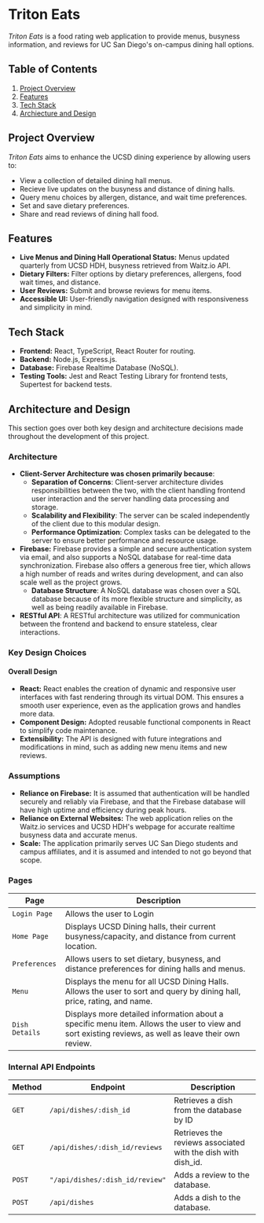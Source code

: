 # **Triton Eats**
*Triton Eats* is a food rating web application to provide menus, busyness information, and reviews for UC San Diego's on-campus dining hall options. 



## **Table of Contents**
1. [Project Overview](#project-overview)
2. [Features](#features)
3. [Tech Stack](#tech-stack)
4. [Archiecture and Design](#key-design-decisions)



## **Project Overview**
*Triton Eats* aims to enhance the UCSD dining experience by allowing users to:
- View a collection of detailed dining hall menus.
- Recieve live updates on the busyness and distance of dining halls. 
- Query menu choices by allergen, distance, and wait time preferences. 
- Set and save dietary preferences.
- Share and read reviews of dining hall food.



## **Features**
- **Live Menus and Dining Hall Operational Status:** Menus updated quarterly from UCSD HDH, busyness retrieved from Waitz.io API.
- **Dietary Filters:** Filter options by dietary preferences, allergens, food wait times, and distance.
- **User Reviews:** Submit and browse reviews for menu items.
- **Accessible UI:** User-friendly navigation designed with responsiveness and simplicity in mind.


## **Tech Stack**
- **Frontend:** React, TypeScript, React Router for routing.
- **Backend:** Node.js, Express.js.
- **Database:** Firebase Realtime Database (NoSQL).
- **Testing Tools:** Jest and React Testing Library for frontend tests, Supertest for backend tests.


## **Architecture and Design**
This section goes over both key design and architecture decisions made throughout the development of this project. 

### **Architecture**
- **Client-Server Architecture was chosen primarily because**:
  - **Separation of Concerns**: Client-server architecture  divides responsibilities between the two, with the client handling frontend user interaction and the server handling data processing and storage.
  - **Scalability and Flexibility**: The server can be scaled independently of the client due to this modular design.
  - **Performance Optimization**: Complex tasks can be delegated to the server to ensure better performance and resource usage. 
- **Firebase:** Firebase provides a simple and secure authentication system via email, and also supports a NoSQL database for real-time data synchronization. Firebase also offers a generous free tier, which allows a high number of reads and writes during development, and can also scale well as the project grows.
  - **Database Structure**: A NoSQL database was chosen over a SQL database because of its more flexible structure and simplicity, as well as being readily available in Firebase. 
- **RESTful API**: A RESTful architecture was utilized for communication between the frontend and backend to ensure stateless, clear interactions. 


### **Key Design Choices**
#### **Overall Design**
- **React:** React enables the creation of dynamic and responsive user interfaces with fast rendering through its virtual DOM. This ensures a smooth user experience, even as the application grows and handles more data.
- **Component Design:** Adopted reusable functional components in React to simplify code maintenance.
- **Extensibility:** The API is designed with future integrations and modifications in mind, such as adding new menu items and new reviews. 

### **Assumptions**
- **Reliance on Firebase:** It is assumed that authentication will be handled securely and reliably via Firebase, and that the Firebase database will have high uptime and efficiency during peak hours.  
- **Reliance on External Websites:** The web application relies on the Waitz.io services and UCSD HDH's webpage for accurate realtime busyness data and accurate menus. 
- **Scale:** The application primarily serves UC San Diego students and campus affiliates, and it is assumed and intended to not go beyond that scope. 

### Pages

| **Page**  | **Description**                                |
|----------------|------------------------------------------------|
| `Login Page`       | Allows the user to Login    |
| `Home Page`     | Displays UCSD Dining halls, their current busyness/capacity, and distance from current location.   |
| `Preferences`  | Allows users to set dietary, busyness, and distance preferences for dining halls and menus.      |
| `Menu`  | Displays the menu for all UCSD Dining Halls. Allows the user to sort and query by dining hall, price, rating, and name.      |
| `Dish Details`  | Displays more detailed information about a specific menu item. Allows the user to view and sort existing reviews, as well as leave their own review.      |


### **Internal API Endpoints**
| **Method** | **Endpoint**           | **Description**                  |
|------------|------------------------|----------------------------------|
| `GET`      | `/api/dishes/:dish_id`           | Retrieves a dish from the database by ID |
| `GET`     | `/api/dishes/:dish_id/reviews`     | Retrieves the reviews associated with the dish with dish_id. |
| `POST`      | `"/api/dishes/:dish_id/review"`     | Adds a review to the database.      |
| `POST`      | `/api/dishes`| Adds a dish to the database.        |

